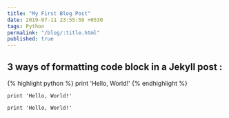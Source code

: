 ```yaml
---
title: "My First Blog Post"
date: 2019-07-11 23:55:59 +0530
tags: Python
permalink: "/blog/:title.html"
published: true
---
```


## 3 ways of formatting code block in a Jekyll post :

{% highlight python %}
print 'Hello, World!'
{% endhighlight %}


```
print 'Hello, World!'
```


`print 'Hello, World!'`
